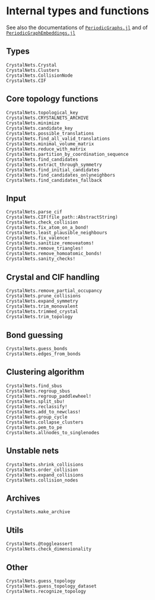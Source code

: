 # Internal types and functions

See also the documentations of [`PeriodicGraphs.jl`](https://liozou.github.io/PeriodicGraphs.jl/)
and of [`PeriodicGraphEmbeddings.jl`](https://liozou.github.io/PeriodicGraphEmbeddings.jl)

## Types

```@docs
CrystalNets.Crystal
CrystalNets.Clusters
CrystalNets.CollisionNode
CrystalNets.CIF
```

## Core topology functions

```@docs
CrystalNets.topological_key
CrystalNets.CRYSTALNETS_ARCHIVE
CrystalNets.minimize
CrystalNets.candidate_key
CrystalNets.possible_translations
CrystalNets.find_all_valid_translations
CrystalNets.minimal_volume_matrix
CrystalNets.reduce_with_matrix
CrystalNets.partition_by_coordination_sequence
CrystalNets.find_candidates
CrystalNets.extract_through_symmetry
CrystalNets.find_initial_candidates
CrystalNets.find_candidates_onlyneighbors
CrystalNets.find_candidates_fallback
```

## Input

```@docs
CrystalNets.parse_cif
CrystalNets.CIF(file_path::AbstractString)
CrystalNets.check_collision
CrystalNets.fix_atom_on_a_bond!
CrystalNets.least_plausible_neighbours
CrystalNets.fix_valence!
CrystalNets.sanitize_removeatoms!
CrystalNets.remove_triangles!
CrystalNets.remove_homoatomic_bonds!
CrystalNets.sanity_checks!
```

## Crystal and CIF handling

```@docs
CrystalNets.remove_partial_occupancy
CrystalNets.prune_collisions
CrystalNets.expand_symmetry
CrystalNets.trim_monovalent
CrystalNets.trimmed_crystal
CrystalNets.trim_topology
```

## Bond guessing

```@docs
CrystalNets.guess_bonds
CrystalNets.edges_from_bonds
```

## Clustering algorithm

```@docs
CrystalNets.find_sbus
CrystalNets.regroup_sbus
CrystalNets.regroup_paddlewheel!
CrystalNets.split_sbu!
CrystalNets.reclassify!
CrystalNets.add_to_newclass!
CrystalNets.group_cycle
CrystalNets.collapse_clusters
CrystalNets.pem_to_pe
CrystalNets.allnodes_to_singlenodes
```

## Unstable nets

```@docs
CrystalNets.shrink_collisions
CrystalNets.order_collision
CrystalNets.expand_collisions
CrystalNets.collision_nodes
```

## Archives

```@docs
CrystalNets.make_archive
```

## Utils

```@docs
CrystalNets.@toggleassert
CrystalNets.check_dimensionality
```

## Other

```@docs
CrystalNets.guess_topology
CrystalNets.guess_topology_dataset
CrystalNets.recognize_topology
```
